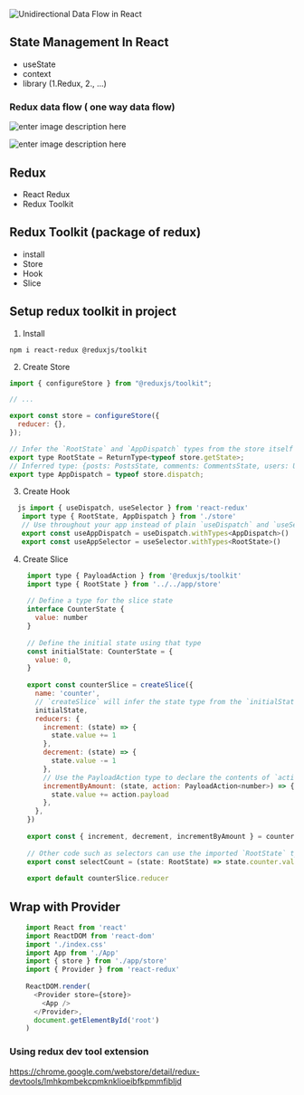 
![Unidirectional Data Flow in React](https://media2.dev.to/dynamic/image/width=800,height=,fit=scale-down,gravity=auto,format=auto/https://www.exploringreact.com/wp-content/uploads/2020/11/unidirectional.png)

## State Management In React 
- useState
- context
- library (1.Redux, 2., ...)

### Redux data flow ( one way data flow)

![enter image description here](https://www.freecodecamp.org/news/content/images/2022/06/2.png)

![enter image description here](https://d33wubrfki0l68.cloudfront.net/01cc198232551a7e180f4e9e327b5ab22d9d14e7/b33f4/assets/images/reduxdataflowdiagram-49fa8c3968371d9ef6f2a1486bd40a26.gif)

##
## Redux
- React Redux
- Redux Toolkit 

## Redux Toolkit (package of redux)
- install
- Store
- Hook
- Slice

## Setup redux toolkit in project
1. Install
```console
npm i react-redux @reduxjs/toolkit
```
2. Create Store

```js
import { configureStore } from "@reduxjs/toolkit";

// ...

export const store = configureStore({
  reducer: {},
});

// Infer the `RootState` and `AppDispatch` types from the store itself
export type RootState = ReturnType<typeof store.getState>;
// Inferred type: {posts: PostsState, comments: CommentsState, users: UsersState}
export type AppDispatch = typeof store.dispatch;
```
3. Create Hook
 ```js
   js import { useDispatch, useSelector } from 'react-redux'
    import type { RootState, AppDispatch } from './store'
    // Use throughout your app instead of plain `useDispatch` and `useSelector`
    export const useAppDispatch = useDispatch.withTypes<AppDispatch>()
    export const useAppSelector = useSelector.withTypes<RootState>() 
 ```
4. Create Slice
   ```js import { createSlice } from '@reduxjs/toolkit'
    import type { PayloadAction } from '@reduxjs/toolkit'
    import type { RootState } from '../../app/store'
    
    // Define a type for the slice state
    interface CounterState {
      value: number
    }
    
    // Define the initial state using that type
    const initialState: CounterState = {
      value: 0,
    }
    
    export const counterSlice = createSlice({
      name: 'counter',
      // `createSlice` will infer the state type from the `initialState` argument
      initialState,
      reducers: {
        increment: (state) => {
          state.value += 1
        },
        decrement: (state) => {
          state.value -= 1
        },
        // Use the PayloadAction type to declare the contents of `action.payload`
        incrementByAmount: (state, action: PayloadAction<number>) => {
          state.value += action.payload
        },
      },
    })
    
    export const { increment, decrement, incrementByAmount } = counterSlice.actions
    
    // Other code such as selectors can use the imported `RootState` type
    export const selectCount = (state: RootState) => state.counter.value
    
    export default counterSlice.reducer
   ```

## Wrap with Provider
```js
    import React from 'react'
    import ReactDOM from 'react-dom'
    import './index.css'
    import App from './App'
    import { store } from './app/store'
    import { Provider } from 'react-redux'
    
    ReactDOM.render(
      <Provider store={store}>
        <App />
      </Provider>,
      document.getElementById('root')
    )
```
### Using redux dev tool extension 

https://chrome.google.com/webstore/detail/redux-devtools/lmhkpmbekcpmknklioeibfkpmmfibljd

